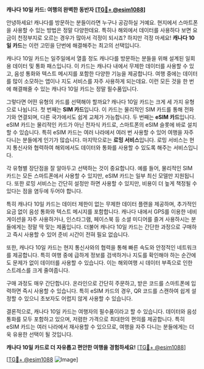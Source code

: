 **캐나다 10일 카드: 여행의 완벽한 동반자 [[TG💪+ @esim1088](https://t.me/s/esim1088)]**

안녕하세요! 캐나다를 방문하는 분들이라면 누구나 공감하실 거예요. 현지에서 스마트폰을 사용할 수 있는 방법은 정말 다양한데요. 특히나 해외에서 데이터를 사용하다 보면 요금이 천정부지로 오르는 경우가 많아서 걱정이 되시죠? 하지만 걱정 마세요! **캐나다 10일 카드**는 이런 고민을 단번에 해결해주는 최고의 선택입니다.

캐나다 10일 카드는 일주일에서 열흘 정도 캐나다를 방문하는 분들을 위해 설계된 일회용 데이터 및 통화 패스입니다. 이 카드는 캐나다 내에서 무제한 데이터를 사용할 수 있고, 음성 통화와 텍스트 메시지를 포함한 다양한 기능을 제공합니다. 여행 중에는 데이터를 많이 소모하는 앱이나 지도 서비스를 자주 사용하게 되는데요. 이런 모든 것을 한 번에 해결해줄 수 있는 캐나다 10일 카드는 정말 필수품입니다.

그렇다면 어떤 유형의 카드를 선택해야 할까요? 캐나다 10일 카드는 크게 세 가지 유형으로 나뉩니다. 첫 번째는 **SIM 카드**입니다. 이 카드는 물리적인 SIM 카드를 통해 전화기와 연결되며, 다른 국가에서도 쉽게 교체가 가능합니다. 두 번째는 **eSIM 카드**입니다. eSIM 카드는 물리적인 카드가 아닌 전자식 카드로, 스마트폰의 eSIM 슬롯에 바로 설치할 수 있습니다. 특히 eSIM 카드는 여러 나라에서 여러 번 사용할 수 있어 여행을 자주 다니는 분들에게 인기가 많습니다. 마지막으로는 **로밍 서비스**입니다. 로밍 서비스는 현지 통신사와 협력하여 해외에서도 데이터와 통화를 사용할 수 있도록 해주는 서비스입니다.

각 유형별 장단점을 잘 알아두고 선택하는 것이 중요합니다. 예를 들어, 물리적인 SIM 카드는 모든 스마트폰에서 사용할 수 있지만, eSIM 카드는 일부 최신 모델만 지원됩니다. 또한 로밍 서비스는 간단히 설정만 하면 사용할 수 있지만, 비용이 더 높게 책정될 수 있다는 점을 염두에 두어야 합니다.

특히 캐나다 10일 카드는 데이터 제한이 없는 무제한 데이터 플랜을 제공하며, 추가적인 요금 없이 음성 통화와 텍스트 메시지를 포함합니다. 캐나다 내에서 GPS를 이용한 네비게이션을 자주 사용하거나, 인스타그램, 페이스북 등 소셜 미디어를 즐겨 사용하시는 분들에게는 정말 딱 맞는 제품입니다. 더불어 캐나다 10일 카드는 간단한 과정으로 구매하고 즉시 사용할 수 있어 준비 시간이 전혀 필요 없습니다.

또한, 캐나다 10일 카드는 현지 통신사와의 협력을 통해 빠른 속도와 안정적인 네트워크를 제공합니다. 특히 여행 중에 급하게 정보를 검색하거나 지도를 확인해야 하는 순간에도 문제가 없이 데이터를 사용할 수 있습니다. 이는 해외여행 시 데이터 부족으로 인한 스트레스를 크게 줄여줍니다.

구매 과정도 매우 간단합니다. 온라인으로 간단히 주문하고, 받은 코드를 스마트폰에 입력하면 즉시 사용할 수 있습니다. 특히 eSIM 카드의 경우, QR 코드를 스캔하여 쉽게 설정할 수 있으니 초보자도 어렵지 않게 사용할 수 있습니다.

결론적으로, 캐나다 10일 카드는 여행자의 필수품이라고 할 수 있습니다. 데이터와 음성 통화를 모두 포함하고 있으며, 저렴한 가격으로 최대한의 편의를 제공합니다. 특히 eSIM 카드는 여러 나라에서 재사용할 수 있으므로, 여행을 자주 다니는 분들에게는 더욱 유용한 선택이 될 것입니다.

**캐나다 10일 카드로 더 자유롭고 편안한 여행을 경험하세요!** [[TG💪+ @esim1088](https://t.me/s/esim1088)]

[[TG💪+ @esim1088](https://t.me/s/esim1088) ![Image](https://i.postimg.cc/Y0z9fWf4/image.png)]